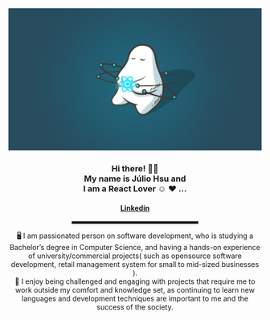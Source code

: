 <div align="center">
  <img src="./react.png" alt="React's Header">

  <br>
  
<h3>Hi there! 👋🤓<br> My name is Júlio Hsu and<br> I am a React Lover ☺️ ❤️ ...</h3>

<h4> <a href="https://www.linkedin.com/in/j%C3%BAlio-hsu-6363231b7/">Linkedin</a> </h4>

<hr width="50%" style="height:5px;">


🖥️ I am passionated person on software development, who is studying a Bachelor’s degree in Computer Science, 
and having a hands-on experience of university/commercial projects( such as opensource software development, 
retail management system for small to mid-sized businesses ). <br>
🥰  I enjoy being challenged and engaging with projects that require me to work outside my comfort and knowledge set, 
as continuing to learn new languages and development techniques are important to me and the success of the society. 
